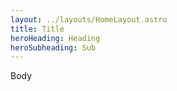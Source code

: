 ```yaml
---
layout: ../layouts/HomeLayout.astro
title: Title
heroHeading: Heading
heroSubheading: Sub
---
```

Body